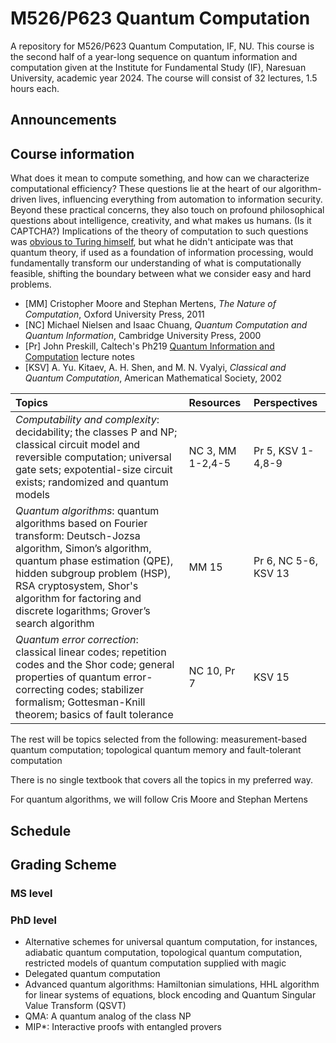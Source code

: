 # M526/P623 Quantum Computation
A repository for M526/P623 Quantum Computation, IF, NU. This course is the second half of a year-long sequence on quantum information and computation given at the Institute for Fundamental Study (IF), Naresuan University, academic year 2024. The course will consist of 32 lectures, 1.5 hours each. 

## Announcements

## Course information

What does it mean to compute something, and how can we characterize computational efficiency? These questions lie at the heart of our algorithm-driven lives, influencing everything from automation to information security. Beyond these practical concerns, they also touch on profound philosophical questions about intelligence, creativity, and what makes us humans. (Is it CAPTCHA?) Implications of the theory of computation to such questions was [obvious to Turing himself](https://en.wikipedia.org/wiki/Computing_Machinery_and_Intelligence), but what he didn't anticipate was that quantum theory, if used as a foundation of information processing, would fundamentally transform our understanding of what is computationally feasible, shifting the boundary between what we consider easy and hard problems.

<!--For roughly the first half of the course, we'll put on our computer-scientist hats and examine computational thinking and kinds of algorithms we could run on a large-scale, error-free quantum computer. Then we’ll explore the fundamental idea required to build such a machine–quantum error correction–and, if time permits, discuss other computationally equivalent models of quantum computation and the ongoing quest to find concrete advantages of quantum computers over their classical counterparts. -->

- [MM] Cristopher Moore and Stephan Mertens, *The Nature of Computation*, Oxford University Press, 2011
- [NC] Michael Nielsen and Isaac Chuang, *Quantum Computation and Quantum Information*, Cambridge University Press, 2000
- [Pr] John Preskill, Caltech's Ph219 [Quantum Information and Computation](http://theory.caltech.edu/~preskill/ph229/) lecture notes
- [KSV] A. Yu. Kitaev, A. H. Shen, and M. N. Vyalyi, *Classical and Quantum Computation*, American Mathematical Society, 2002 

|Topics|Resources|Perspectives|
|:-----|:--------|:-----------|
|*Computability and complexity*: decidability; the classes P and NP; classical circuit model and reversible computation; universal gate sets; expotential-size circuit exists; randomized and quantum models| NC 3, MM 1-2,4-5|Pr 5, KSV 1-4,8-9|
|*Quantum algorithms*: quantum algorithms based on Fourier transform: Deutsch-Jozsa algorithm, Simon’s algorithm, quantum phase estimation (QPE), hidden subgroup problem (HSP), RSA cryptosystem, Shor's algorithm for factoring and discrete logarithms; Grover’s search algorithm|MM 15|Pr 6, NC 5-6, KSV 13|
|*Quantum error correction*: classical linear codes; repetition codes and the Shor code; general properties of quantum error-correcting codes; stabilizer formalism; Gottesman-Knill theorem; basics of fault tolerance|NC 10, Pr 7|KSV 15

The rest will be topics selected from the following: measurement-based quantum computation; topological quantum memory and fault-tolerant computation 

There is no single textbook that covers all the topics in my preferred way. 

For quantum algorithms, we will follow Cris Moore and Stephan Mertens

## Schedule

## Grading Scheme

### MS level

### PhD level

- Alternative schemes for universal quantum computation, for instances, adiabatic quantum computation, topological quantum computation, restricted models of quantum computation supplied with magic
- Delegated quantum computation
- Advanced quantum algorithms: Hamiltonian simulations, HHL algorithm for linear systems of equations, block encoding and Quantum Singular Value Transform (QSVT)
- QMA: A quantum analog of the class NP
- MIP*: Interactive proofs with entangled provers
